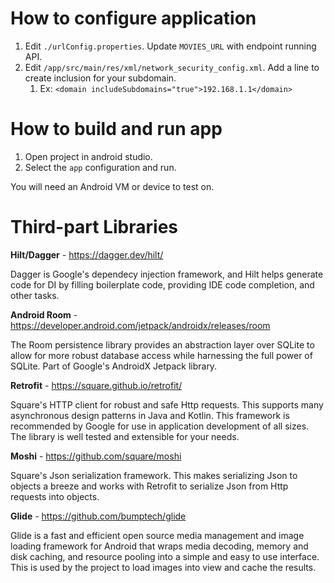 # How to configure application

1. Edit `./urlConfig.properties`. Update `MOVIES_URL` with endpoint running API.
2. Edit `/app/src/main/res/xml/network_security_config.xml`. Add a line to create inclusion for your subdomain. 
    1. Ex: `<domain includeSubdomains="true">192.168.1.1</domain>`
    
# How to build and run app
1. Open project in android studio.
2. Select the `app` configuration and run.

You will need an Android VM or device to test on.

# Third-part Libraries

**Hilt/Dagger** - https://dagger.dev/hilt/

Dagger is Google's dependecy injection framework, and Hilt helps generate code for DI by filling boilerplate code, providing IDE code completion, and other tasks.

**Android Room** - https://developer.android.com/jetpack/androidx/releases/room

The Room persistence library provides an abstraction layer over SQLite to allow for more robust database access while harnessing the full power of SQLite. Part of Google's AndroidX Jetpack library. 

**Retrofit** - https://square.github.io/retrofit/

Square's HTTP client for robust and safe Http requests. This supports many asynchronous design patterns in Java and Kotlin. This framework is recommended by Google for use in application development of all sizes. The library is well tested and extensible for your needs.

**Moshi** - https://github.com/square/moshi

Square's Json serialization framework. This makes serializing Json to objects a breeze and works with Retrofit to serialize Json from Http requests into objects.

**Glide** - https://github.com/bumptech/glide

Glide is a fast and efficient open source media management and image loading framework for Android that wraps media decoding, memory and disk caching, and resource pooling into a simple and easy to use interface. This is used by the project to load images into view and cache the results.
